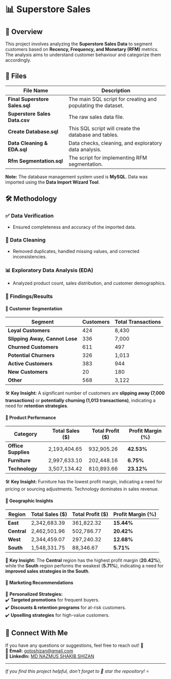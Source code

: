 # 📊 Superstore Sales

## 📌 Overview
This project involves analyzing the **Superstore Sales Data** to segment customers based on **Recency, Frequency, and Monetary (RFM)** metrics. The analysis aims to understand customer behaviour and categorize them accordingly.

## 📂 Files
| File Name                     | Description                                              |
|-------------------------------|----------------------------------------------------------|
| **Final Superstore Sales.sql** | The main SQL script for creating and populating the dataset. |
| **Superstore Sales Data.csv**  | The raw sales data file.                                |
| **Create Database.sql**        | This SQL script will create the database and tables.    |
| **Data Cleaning & EDA.sql**    | Data checks, cleaning, and exploratory data analysis.   |
| **Rfm Segmentation.sql**       | The script for implementing RFM segmentation.          |

**Note:** The database management system used is **MySQL**. Data was imported using the **Data Import Wizard Tool**.

## 🛠 Methodology
### ✅ Data Verification
- Ensured completeness and accuracy of the imported data.

### 🧹 Data Cleaning
- Removed duplicates, handled missing values, and corrected inconsistencies.

### 📊 Exploratory Data Analysis (EDA)
- Analyzed product count, sales distribution, and customer demographics.

### 🎯 Findings/Results
#### 📌 Customer Segmentation
| Segment                          | Customers | Total Transactions |
|----------------------------------|------------|------------------|
| **Loyal Customers**              | 424        | 8,430            |
| **Slipping Away, Cannot Lose**   | 336        | 7,000            |
| **Churned Customers**            | 611        | 497              |
| **Potential Churners**           | 326        | 1,013            |
| **Active Customers**             | 383        | 944              |
| **New Customers**                | 20         | 180              |
| **Other**                        | 568        | 3,122            |

🛠 **Key Insight:** A significant number of customers are **slipping away (7,000 transactions)** or **potentially churning (1,013 transactions)**, indicating a need for **retention strategies**.

#### 📌 Product Performance
| Category         | Total Sales ($) | Total Profit ($) | Profit Margin (%) |
|-----------------|---------------|----------------|----------------|
| **Office Supplies** | 2,193,404.65  | 932,905.26    | **42.53%**  |
| **Furniture**       | 2,997,633.10  | 202,448.16    | **6.75%**   |
| **Technology**      | 3,507,134.42  | 810,893.66    | **23.12%**  |

🛠 **Key Insight:** Furniture has the lowest profit margin, indicating a need for pricing or sourcing adjustments. Technology dominates in sales revenue.

#### 📌 Geographic Insights
| Region  | Total Sales ($) | Total Profit ($) | Profit Margin (%) |
|---------|---------------|----------------|----------------|
| **East**     | 2,342,683.39  | 361,822.32  | **15.44%** |
| **Central**  | 2,462,501.96  | 502,786.77  | **20.42%** |
| **West**     | 2,344,459.07  | 297,240.32  | **12.68%** |
| **South**    | 1,548,331.75  | 88,346.67   | **5.71%** |

📌 **Key Insight:** The **Central** region has the highest profit margin (**20.42%**), while the **South** region performs the weakest (**5.71%**), indicating a need for **improved sales strategies in the South**.

#### 📌 Marketing Recommendations
📢 **Personalized Strategies:**  
✔️ **Targeted promotions** for frequent buyers.  
✔️ **Discounts & retention programs** for at-risk customers.  
✔️ **Upselling strategies** for high-value customers.  

## 🔗 Connect With Me
If you have any questions or suggestions, feel free to reach out! 🚀  
📧 **Email:** gotoshizan@gmail.com  
🔗 **LinkedIn:** [MD NAZMUS SHAKIB SHIZAN](https://www.linkedin.com/in/md-nazmus-shakib-shizan/)


---
_If you find this project helpful, don't forget to 🌟 star the repository!_ ⭐
